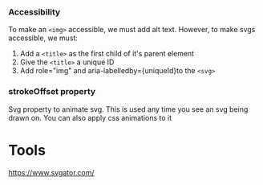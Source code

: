 
### Accessibility
To make an `<img>` accessible, we must add alt text. However, to make svgs accessible, we must:
1. Add a `<title>` as the first child of it's parent element
2. Give the `<title>` a unique ID
3. Add role="img" and aria-labelledby={uniqueId}to the `<svg>`

### strokeOffset property
Svg property to animate svg. This is used any time you see an svg being drawn on. You can also apply css animations to it

# Tools
https://www.svgator.com/
